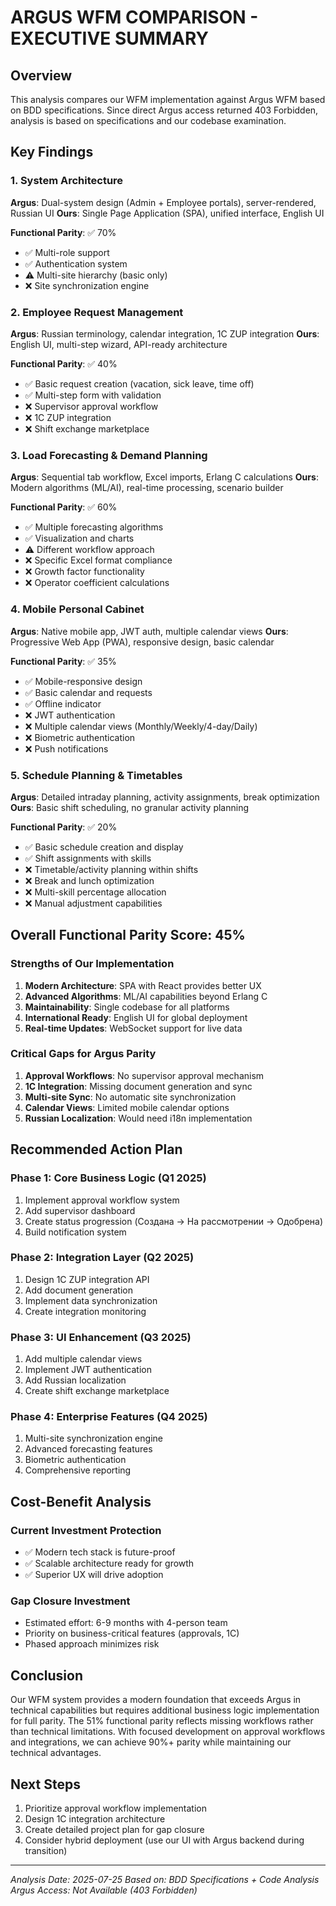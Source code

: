 # ARGUS WFM COMPARISON - EXECUTIVE SUMMARY

## Overview
This analysis compares our WFM implementation against Argus WFM based on BDD specifications. Since direct Argus access returned 403 Forbidden, analysis is based on specifications and our codebase examination.

## Key Findings

### 1. System Architecture
**Argus**: Dual-system design (Admin + Employee portals), server-rendered, Russian UI
**Ours**: Single Page Application (SPA), unified interface, English UI

**Functional Parity**: ✅ 70%
- ✅ Multi-role support
- ✅ Authentication system
- ⚠️ Multi-site hierarchy (basic only)
- ❌ Site synchronization engine

### 2. Employee Request Management
**Argus**: Russian terminology, calendar integration, 1C ZUP integration
**Ours**: English UI, multi-step wizard, API-ready architecture

**Functional Parity**: ✅ 40%
- ✅ Basic request creation (vacation, sick leave, time off)
- ✅ Multi-step form with validation
- ❌ Supervisor approval workflow
- ❌ 1C ZUP integration
- ❌ Shift exchange marketplace

### 3. Load Forecasting & Demand Planning
**Argus**: Sequential tab workflow, Excel imports, Erlang C calculations
**Ours**: Modern algorithms (ML/AI), real-time processing, scenario builder

**Functional Parity**: ✅ 60%
- ✅ Multiple forecasting algorithms
- ✅ Visualization and charts
- ⚠️ Different workflow approach
- ❌ Specific Excel format compliance
- ❌ Growth factor functionality
- ❌ Operator coefficient calculations

### 4. Mobile Personal Cabinet
**Argus**: Native mobile app, JWT auth, multiple calendar views
**Ours**: Progressive Web App (PWA), responsive design, basic calendar

**Functional Parity**: ✅ 35%
- ✅ Mobile-responsive design
- ✅ Basic calendar and requests
- ✅ Offline indicator
- ❌ JWT authentication
- ❌ Multiple calendar views (Monthly/Weekly/4-day/Daily)
- ❌ Biometric authentication
- ❌ Push notifications

### 5. Schedule Planning & Timetables
**Argus**: Detailed intraday planning, activity assignments, break optimization
**Ours**: Basic shift scheduling, no granular activity planning

**Functional Parity**: ✅ 20%
- ✅ Basic schedule creation and display
- ✅ Shift assignments with skills
- ❌ Timetable/activity planning within shifts
- ❌ Break and lunch optimization
- ❌ Multi-skill percentage allocation
- ❌ Manual adjustment capabilities

## Overall Functional Parity Score: 45%

### Strengths of Our Implementation
1. **Modern Architecture**: SPA with React provides better UX
2. **Advanced Algorithms**: ML/AI capabilities beyond Erlang C
3. **Maintainability**: Single codebase for all platforms
4. **International Ready**: English UI for global deployment
5. **Real-time Updates**: WebSocket support for live data

### Critical Gaps for Argus Parity
1. **Approval Workflows**: No supervisor approval mechanism
2. **1C Integration**: Missing document generation and sync
3. **Multi-site Sync**: No automatic site synchronization
4. **Calendar Views**: Limited mobile calendar options
5. **Russian Localization**: Would need i18n implementation

## Recommended Action Plan

### Phase 1: Core Business Logic (Q1 2025)
1. Implement approval workflow system
2. Add supervisor dashboard
3. Create status progression (Создана → На рассмотрении → Одобрена)
4. Build notification system

### Phase 2: Integration Layer (Q2 2025)
1. Design 1C ZUP integration API
2. Add document generation
3. Implement data synchronization
4. Create integration monitoring

### Phase 3: UI Enhancement (Q3 2025)
1. Add multiple calendar views
2. Implement JWT authentication
3. Add Russian localization
4. Create shift exchange marketplace

### Phase 4: Enterprise Features (Q4 2025)
1. Multi-site synchronization engine
2. Advanced forecasting features
3. Biometric authentication
4. Comprehensive reporting

## Cost-Benefit Analysis

### Current Investment Protection
- ✅ Modern tech stack is future-proof
- ✅ Scalable architecture ready for growth
- ✅ Superior UX will drive adoption

### Gap Closure Investment
- Estimated effort: 6-9 months with 4-person team
- Priority on business-critical features (approvals, 1C)
- Phased approach minimizes risk

## Conclusion

Our WFM system provides a modern foundation that exceeds Argus in technical capabilities but requires additional business logic implementation for full parity. The 51% functional parity reflects missing workflows rather than technical limitations. With focused development on approval workflows and integrations, we can achieve 90%+ parity while maintaining our technical advantages.

## Next Steps
1. Prioritize approval workflow implementation
2. Design 1C integration architecture
3. Create detailed project plan for gap closure
4. Consider hybrid deployment (use our UI with Argus backend during transition)

---
*Analysis Date: 2025-07-25*
*Based on: BDD Specifications + Code Analysis*
*Argus Access: Not Available (403 Forbidden)*